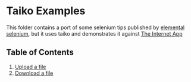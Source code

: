 # Taiko Examples

This folder contains a port of some selenium tips published by [elemental selenium](https://github.com/tourdedave/elemental-selenium-tips), but it uses taiko and demonstrates it against [The Internet App](https://github.com/tourdedave/the-internet)

## Table of Contents

1. [Upload a file](file_upload.js)
2. [Download a file](file_download.js)